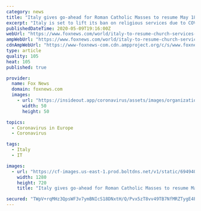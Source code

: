 ```yaml
---
category: news
title: "Italy gives go-ahead for Roman Catholic Masses to resume May 18"
excerpt: "Italy is set to lift its ban on religious services due to COVID-19, weeks earlier than expected, following a Thursday meeting between the nation's bishops and Prime Minister Giuseppe Conte."
publishedDateTime: 2020-05-09T19:16:00Z
webUrl: "https://www.foxnews.com/world/italy-to-resume-church-services-earlier-than-expected-after-bishops-sitdown-with-government"
ampWebUrl: "https://www.foxnews.com/world/italy-to-resume-church-services-earlier-than-expected-after-bishops-sitdown-with-government.amp"
cdnAmpWebUrl: "https://www-foxnews-com.cdn.ampproject.org/c/s/www.foxnews.com/world/italy-to-resume-church-services-earlier-than-expected-after-bishops-sitdown-with-government.amp"
type: article
quality: 105
heat: 105
published: true

provider:
  name: Fox News
  domain: foxnews.com
  images:
    - url: "https://insideout.app/coronavirus/assets/images/organizations/foxnews.com-50x50.jpg"
      width: 50
      height: 50

topics:
  - Coronavirus in Europe
  - Coronavirus

tags:
  - Italy
  - IT

images:
  - url: "https://cf-images.us-east-1.prod.boltdns.net/v1/static/694940094001/596938e4-c35c-4df2-bf37-f143c7f1b7b8/dd68ea5d-8089-4c94-8ee9-8559b9d96f09/1280x720/match/image.jpg"
    width: 1280
    height: 720
    title: "Italy gives go-ahead for Roman Catholic Masses to resume May 18"

secured: "TWpV+rqMHz3QpsWF3v7ymBNIcS18DNxtH/Q/Pvx5zT8vv49TB7NfMRZTygE4PJr+05epeXK+OHsbX6gCjxc8tO9SYuHsprjK/VsSCeEAlC1Zrmtu7o5UMn5tori3Kq0uxXF/sh7PR10qS8VALXvj1GhyYnNBaMJPLqPFFT5xWmdGvlw14vdIu1IPrb8EBG0wAFx47kos9KEpcDPSZLGd1OM1aO+iZuZRrSKbJmiufMHYQNuGXGoQtSFQEPZUkxeXm+PDaFFrgTsIADDAw2v5Dkp4mEzy8k7m8GWiri9LafXGKY3KzYYsEHilDsvvvqOh;idSQN1QU3kr7qDEEc05R0A=="
---
```


